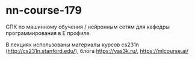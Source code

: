 # nn-course-179
СПК по машинному обучения / нейронным сетям для кафедры программирования в Е профиле.

В лекциях использованы материалы курсов cs231n (http://cs231n.stanford.edu/), блога https://vas3k.ru/, https://mlcourse.ai/
